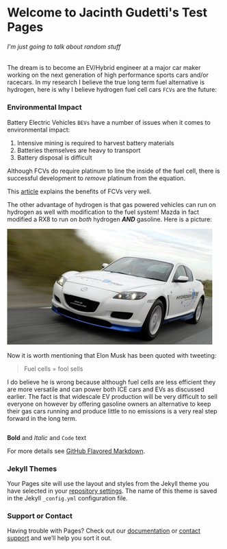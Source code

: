 # Welcome to Jacinth Gudetti's Test Pages
###### I'm just going to talk about random stuff

The dream is to become an EV/Hybrid engineer at a major car maker working on the next generation of high performance sports cars and/or racecars. In my research I believe the true long term fuel alternative is hydrogen, here is why I believe hydrogen fuel cell cars `FCVs` are the future:

### Environmental Impact

Battery Electric Vehicles `BEVs` have a number of issues when it comes to environmental impact:

1. Intensive mining is required to harvest battery materials
2. Batteries themselves are heavy to transport
3. Battery disposal is difficult

Although FCVs do require platinum to line the inside of the fuel cell, there is successful development to _remove_ platinum from the equation.

This [article](https://www.climatecolab.org/contests/2016/transportation/c/proposal/1331641) explains the benefits of FCVs very well.


The other advantage of hydrogen is that gas powered vehicles can run on hydrogen as well with modification to the fuel system! Mazda in fact modified a RX8 to run 
on _both_ hydrogen ***AND*** gasoline. Here is a picture:

![Image](mazdarx8re_1_560px.jpg)

Now it is worth mentioning that Elon Musk has been quoted with tweeting:

>Fuel cells = fool sells

I do believe he is wrong because although fuel cells are less efficient they are more versatile and can power both ICE cars and EVs as discussed earlier. The fact is that widescale EV production will be very difficult to sell everyone on however by offering gasoline owners an alternative to keep their gas cars running and produce little to no emissions is a very real step forward in the long term.

```markdown
```

**Bold** and _Italic_ and `Code` text

For more details see [GitHub Flavored Markdown](https://guides.github.com/features/mastering-markdown/).

### Jekyll Themes

Your Pages site will use the layout and styles from the Jekyll theme you have selected in your [repository settings](https://github.com/jdawg86/jdawg86.github.io/settings). The name of this theme is saved in the Jekyll `_config.yml` configuration file.

### Support or Contact

Having trouble with Pages? Check out our [documentation](https://docs.github.com/categories/github-pages-basics/) or [contact support](https://github.com/contact) and we’ll help you sort it out.
